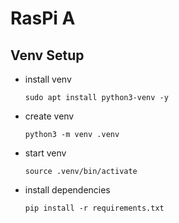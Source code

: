 # RasPi A

## Venv Setup
* install venv
    ```
    sudo apt install python3-venv -y
    ```
* create venv
    ```
    python3 -m venv .venv
    ```
* start venv
    ```
    source .venv/bin/activate
    ```
* install dependencies
    ```
    pip install -r requirements.txt
    ```